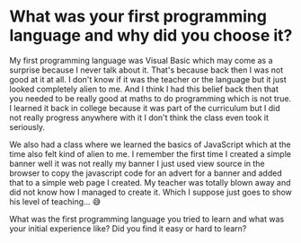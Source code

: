 # What was your first programming language and why did you choose it?

My first programming language was Visual Basic which may come as a surprise because I never talk about it. That's because back then I was not good at it at all. I don't know if it was the teacher or the language but it just looked completely alien to me. And I think I had this belief back then that you needed to be really good at maths to do programming which is not true. I learned it back in college because it was part of the curriculum but I did not really progress anywhere with it I don't think the class even took it seriously. 

We also had a class where we learned the basics of JavaScript which at the time also felt kind of alien to me. I remember the first time I created a simple banner well it was not really my banner I just used view source in the browser to copy the javascript code for an advert for a banner and added that to a simple web page I created. My teacher was totally blown away and did not know how I managed to create it. Which I suppose just goes to show his level of teaching... 😅

What was the first programming language you tried to learn and what was your initial experience like? Did you find it easy or hard to learn?